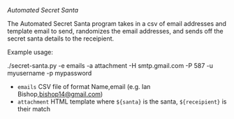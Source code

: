*Automated Secret Santa*

The Automated Secret Santa program takes in a csv of email addresses and template email to send, randomizes the email addresses, and sends off the secret santa details to the receipient.

Example usage:

./secret-santa.py -e emails -a attachment -H smtp.gmail.com -P 587 -u myusername -p mypassword

* `emails` CSV file of format Name,email (e.g. Ian Bishop,bishop14@gmail.com)
* `attachment` HTML template where `${santa}` is the santa, `${receipient}` is their match
